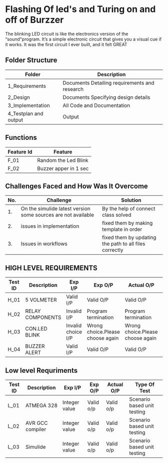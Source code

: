 
#  Flashing Of led's and Turing on and off of Burzzer

The blinking LED circuit is like the electronics version of the “sound"program. It’s a simple electronic circuit that gives you a visual cue if it works.
It was the first circuit I ever built, and it felt GREAT

## Folder Structure

|Folder|Description|
|------|-----------|
|1_Requirements|Documents Detailing requirements and research|
|2_Design|Documents Specifying design details|
|3_Implementation|All Code and Documentation|
|4_Testplan and output|Output|

## Functions

|Feature Id|Feature|
|----------|-------|
|F_01|Random the Led Blink|
|F_02|Buzzer apper in 1 sec|

## Challenges Faced and How Was It Overcome

|No.|Challenge|Solution|
|---|---------|--------|
|1.|On the simulide latest version some sources are not available|By the help of connect class solved|
|2.|issues in implementation|fixed them by making template in order|
|3.|Issues in workflows|fixed them by updating the path to all files correctly|


## HIGH LEVEL REQUIREMENTS


**Test ID** | **Description**                                              | **Exp I/P** | **Exp O/P** | **Actual O/P** |**Type Of Test**  |    
|-------------|--------------------------------------------------------------|------------|-------------|----------------|------------------|
|  H_01       |5 VOLMETER             |  Valid I/P  |Valid O/P|Valid O/P|Scenario based |
|  H_02       |RELAY COMPONENTS                               |  Invalid I/P|Program termination|Program termination | based    |
|  H_03       |CON.LED BLINK                                     |  Invalid choice I/P|Wrong choice.Please choose again|Wrong choice.Please choose again|Scenario based    |
|  H_04       |BUZZER ALERT                                      |  Valid I/P|Valid O/P|Valid O/P|Scenario based |



## Low level Requriments

| **Test ID** | **Description**                                              | **Exp I/P** | **Exp O/P** | **Actual O/P** |**Type Of Test**  |    
|-------------|--------------------------------------------------------------|------------|-------------|----------------|------------------|
|  L_01       |   ATMEGA 328                                                   |  Integer value|Valid o/p|Valid o/p|Scenario based unit testing |
|  L_02     |                  AVR GCC compiler                                |  Integer value|Valid o/p|Valid o/p|Scenario based unit testing   |
|  L_03       |          Simulide                              |  Integer value|Valid o/p|Valid o/p|Scenario based unit testing    |


